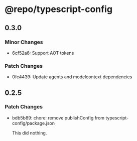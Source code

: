 # @repo/typescript-config

## 0.3.0

### Minor Changes

- 6cf52a6: Support AOT tokens

### Patch Changes

- 0fc4439: Update agents and modelcontext dependencies

## 0.2.5

### Patch Changes

- bdb5b89: chore: remove publishConfig from typescript-config/package.json

  This did nothing.
